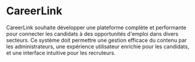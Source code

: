 # CareerLink
CareerLink souhaite développer une plateforme complète et performante pour connecter les candidats à des opportunités d'emploi dans divers secteurs. Ce système doit permettre une gestion efficace du contenu par les administrateurs, une expérience utilisateur enrichie pour les candidats, et une interface intuitive pour les recruteurs.  ​
